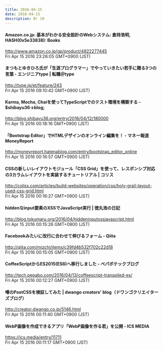 ```yaml
---
title: 2016-04-15
date: 2016-04-15
description: B! 10
---
```


#### Amazon.co.jp: 基本がわかる安全設計のWebシステム: 倉持浩明, HASH(0x5e33838): Books
http://www.amazon.co.jp/gp/product/4822277445<br>
Fri Apr 15 2016 23:26:05 GMT+0900 (JST)<br>


#### まつもとゆきひろ氏が「生涯プログラマー」でやっていきたい若手に贈る3つの言葉 - エンジニアtype | 転職＠type
http://type.jp/et/feature/243<br>
Fri Apr 15 2016 09:10:42 GMT+0900 (JST)<br>


#### Karma, Mocha, Chaiを使ってTypeScriptでのテスト環境を構築する - $shibayu36->blog;
http://blog.shibayu36.org/entry/2016/04/12/180000<br>
Fri Apr 15 2016 00:18:16 GMT+0900 (JST)<br>


#### 「Bootstrap Editor」でHTMLデザインのオンライン編集を！ - マネー報道 MoneyReport
http://moneyreport.hatenablog.com/entry/bootstrap_editor_online<br>
Fri Apr 15 2016 00:16:57 GMT+0900 (JST)<br>


####   CSSの新しいレイアウトモジュール「CSS Grid」を使って、レスポンシブ対応の3カラムレイアウトを実装するチュートリアル | コリス
http://coliss.com/articles/build-websites/operation/css/holy-grail-layout-used-css-grid.html<br>
Fri Apr 15 2016 00:16:27 GMT+0900 (JST)<br>


#### hiddenなinput要素のXSSでJavaScript実行 | 徳丸浩の日記
http://blog.tokumaru.org/2016/04/hiddeninputxssjavascript.html<br>
Fri Apr 15 2016 00:15:26 GMT+0900 (JST)<br>


#### Facebookみたいに改行に合わせて伸びるフォーム - Qiita
http://qiita.com/mizchi/items/c39fd4b532f702c22d18<br>
Fri Apr 15 2016 00:15:05 GMT+0900 (JST)<br>


#### CoffeeScriptからES2015(ES6)へ移行しました - ペパボテックブログ
http://tech.pepabo.com/2016/04/13/coffeescript-transpiled-es/<br>
Fri Apr 15 2016 00:12:27 GMT+0900 (JST)<br>


#### 噂のPostCSSを検証してみた | dwango creators' blog（ドワンゴクリエイターズブログ）
http://creator.dwango.co.jp/5146.html<br>
Fri Apr 15 2016 00:11:40 GMT+0900 (JST)<br>


#### WebP画像を作成できるアプリ「WebP画像を作る君」を公開 - ICS MEDIA
https://ics.media/entry/11711<br>
Fri Apr 15 2016 00:11:17 GMT+0900 (JST)<br>


